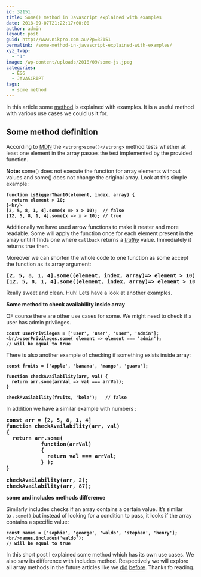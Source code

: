 ```yaml
---
id: 32151
title: Some() method in Javascript explained with examples
date: 2018-09-07T21:22:17+00:00
author: admin
layout: post
guid: http://www.nikpro.com.au/?p=32151
permalink: /some-method-in-javascript-explained-with-examples/
xyz_twap:
  - "1"
image: /wp-content/uploads/2018/09/some-js.jpeg
categories:
  - ES6
  - JAVASCRIPT
tags:
  - some method
---
```

In this article some [method](http://www.nikpro.com.au/practice-with-map-filter-and-sort-methods-in-javascript-the-es6-way/) is explained with examples. It is a useful method with various use cases we could us it for.

## Some method definition

According to <a href="https://developer.mozilla.org/en-US/docs/Web/JavaScript/Reference/Global_Objects/Array/some" target="_blank" rel="noopener noreferrer">MDN</a> the `<strong>some()</strong>` method tests whether at least one element in the array passes the test implemented by the provided function.

**Note:** some() does not execute the function for array elements without values and some() does not change the original array. Look at this simple example:

<pre class="wp-block-preformatted"><strong><code>function isBiggerThan10(element, index, array) {
  return element > 10;
}&lt;br/></code></strong><br /><strong><code>[2, 5, 8, 1, 4].some(x => x > 10);  // false
[12, 5, 8, 1, 4].some(x => x > 10); // true</code></strong></pre>

Additionally we have used arrow functions to make it neater and more readable. Some will apply the function once for each element present in the array until it finds one where `callback` returns a [_truthy_](http://www.nikpro.com.au/truthy-or-falsy-values-in-javascript-and-how-to-work-with-them/) value. Immediately it returns true then.

Moreover we can shorten the whole code to one function as some accept the function as its array argument:

<pre class="wp-block-preformatted"><strong>[2, 5, 8, 1, 4].some((element, index, array)=> element > 10); // false</strong><br /><strong>[12, 5, 8, 1, 4].some((element, index, array)=> element > 10);// true</strong><br /></pre>

Really sweet and clean. Huh! Lets have a look at another examples.

**Some method to check availability inside array**

OF course there are other use cases for some. We might need to check if a user has admin privileges.

<pre class="wp-block-preformatted"><strong><code>const userPrivileges = ['user', 'user', 'user', 'admin'];&lt;br/>userPrivileges.some( element => element === 'admin');</code></strong><br /><strong><code>// will be equal to true</code></strong></pre>

There is also another example of checking if something exists inside array:

<pre class="wp-block-preformatted"><strong><code>const fruits = ['apple', 'banana', 'mango', 'guava'];

function checkAvailability(arr, val) {
  return arr.some(arrVal => val === arrVal);
}

checkAvailability(fruits, 'kela');   // false</code></strong></pre>

In addition we have a similar example with numbers :

<pre class="wp-block-preformatted"><strong>const arr = [2, 5, 8, 1, 4]
function checkAvailability(arr, val) 
{
  return arr.some(
           function(arrVal) 
           {
             return val === arrVal;
           } );
}

checkAvailability(arr, 2);<br />checkAvailability(arr, 87);</strong></pre>

**some and includes methods difference**

Similarly includes checks if an array contains a certain value. It’s similar to `.some()`,but instead of looking for a condition to pass, it looks if the array contains a specific value:

<pre class="wp-block-preformatted"><strong><code>const names = ['sophie', 'george', 'waldo', 'stephen', 'henry'];&lt;br/>names.includes('waldo');</code></strong><br /><strong><code>// will be equal to true</code></strong></pre>

In this short post I explained some method which has its own use cases. We also saw its difference with includes method. Respectively we will explore all array methods in the future articles like we [did](http://www.nikpro.com.au/javascript-es6-reduce-method/) [before](http://www.nikpro.com.au/practice-with-map-filter-and-sort-methods-in-javascript-the-es6-way/). Thanks fo reading.